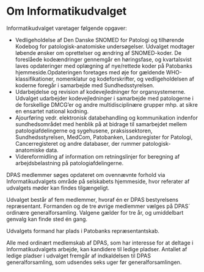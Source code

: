 # Om Informatikudvalget

Informatikudvalget varetager følgende opgaver:

* Vedligeholdelse af Den Danske SNOMED for Patologi og tilhørende Kodebog for patologisk-anatomiske undersøgelser. Udvalget modtager løbende ønsker om oprettelser og ændring af SNOMED-koder. De foreslåede kodeændringer gennemgår en høringsfase, og kvartalsvist laves opdateringer med oplægning af nye/rettede koder på Patobanks hjemmeside.Opdateringen foretages med øje for gældende WHO-klassifikationer, nomenklatur og kodeforskrifter, og vedligeholdelsen af koderne foregår i samarbejde med Sundhedsstyrelsen.
* Udarbejdelse og revision af kodevejledninger for organsystemerne. Udvalget udarbejder kodevejledninger i samarbejde med patologerne i de forskellige DMCG’er og andre multidisciplinære grupper mhp. at sikre en ensartet national kodning.
* Ajourføring vedr. elektronisk databehandling og kommunikation indenfor sundhedsområdet med henblik på at bidrage til samarbejdet mellem patologiafdelingerne og sygehusene, praksissektoren, Sundhedsstyrelsen, MedCom, Patobanken, Landsregister for Patologi, Cancerregisteret og andre databaser, der rummer patologisk-anatomiske data.
* Videreformidling af information om retningslinjer for beregning af arbejdsbelastning på patologiafdelingerne.

DPAS medlemmer søges opdateret om ovennævnte forhold via Informatikudvalgets område på selskabets hjemmeside, hvor referater af udvalgets møder kan findes tilgængeligt.

Udvalget består af fem medlemmer, hvoraf én er DPAS bestyrelsens repræsentant. Formanden og de tre øvrige medlemmer vælges på DPAS´ ordinære generalforsamling. Valgene gælder for tre år, og umiddelbart genvalg kan finde sted én gang.

Udvalgets formand har plads i Patobanks repræsentantskab.

Alle med ordinært medlemskab af DPAS, som har interesse for at deltage i Informatikudvalgets arbejde, kan kandidere til ledige pladser. Antallet af ledige pladser i udvalget fremgår af indkaldelsen til DPAS generalforsamling, som udsendes seks uger før generalforsamlingen.
